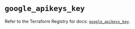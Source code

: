 # `google_apikeys_key`

Refer to the Terraform Registry for docs: [`google_apikeys_key`](https://registry.terraform.io/providers/hashicorp/google/6.9.0/docs/resources/apikeys_key).
